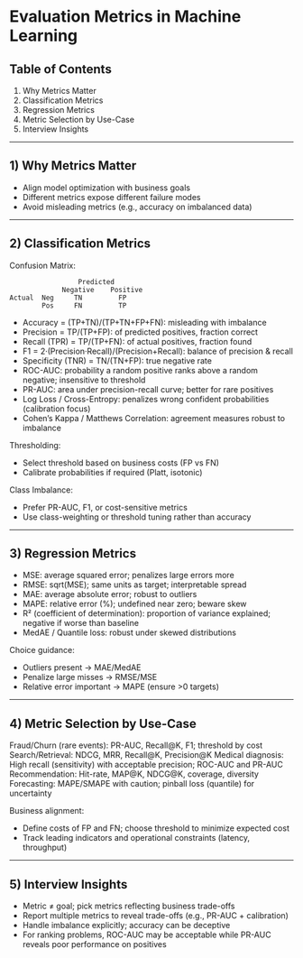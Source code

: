 # Evaluation Metrics in Machine Learning

## Table of Contents
1. Why Metrics Matter
2. Classification Metrics
3. Regression Metrics
4. Metric Selection by Use-Case
5. Interview Insights

---

## 1) Why Metrics Matter

- Align model optimization with business goals
- Different metrics expose different failure modes
- Avoid misleading metrics (e.g., accuracy on imbalanced data)

---

## 2) Classification Metrics

Confusion Matrix:
```
                 Predicted
             Negative    Positive
Actual  Neg     TN         FP
        Pos     FN         TP
```

- Accuracy = (TP+TN)/(TP+TN+FP+FN): misleading with imbalance
- Precision = TP/(TP+FP): of predicted positives, fraction correct
- Recall (TPR) = TP/(TP+FN): of actual positives, fraction found
- F1 = 2·(Precision·Recall)/(Precision+Recall): balance of precision & recall
- Specificity (TNR) = TN/(TN+FP): true negative rate
- ROC-AUC: probability a random positive ranks above a random negative; insensitive to threshold
- PR-AUC: area under precision-recall curve; better for rare positives
- Log Loss / Cross-Entropy: penalizes wrong confident probabilities (calibration focus)
- Cohen’s Kappa / Matthews Correlation: agreement measures robust to imbalance

Thresholding:
- Select threshold based on business costs (FP vs FN)
- Calibrate probabilities if required (Platt, isotonic)

Class Imbalance:
- Prefer PR-AUC, F1, or cost-sensitive metrics
- Use class-weighting or threshold tuning rather than accuracy

---

## 3) Regression Metrics

- MSE: average squared error; penalizes large errors more
- RMSE: sqrt(MSE); same units as target; interpretable spread
- MAE: average absolute error; robust to outliers
- MAPE: relative error (%); undefined near zero; beware skew
- R² (coefficient of determination): proportion of variance explained; negative if worse than baseline
- MedAE / Quantile loss: robust under skewed distributions

Choice guidance:
- Outliers present → MAE/MedAE
- Penalize large misses → RMSE/MSE
- Relative error important → MAPE (ensure >0 targets)

---

## 4) Metric Selection by Use-Case

Fraud/Churn (rare events): PR-AUC, Recall@K, F1; threshold by cost
Search/Retrieval: NDCG, MRR, Recall@K, Precision@K
Medical diagnosis: High recall (sensitivity) with acceptable precision; ROC-AUC and PR-AUC
Recommendation: Hit-rate, MAP@K, NDCG@K, coverage, diversity
Forecasting: MAPE/SMAPE with caution; pinball loss (quantile) for uncertainty

Business alignment:
- Define costs of FP and FN; choose threshold to minimize expected cost
- Track leading indicators and operational constraints (latency, throughput)

---

## 5) Interview Insights

- Metric ≠ goal; pick metrics reflecting business trade-offs
- Report multiple metrics to reveal trade-offs (e.g., PR-AUC + calibration)
- Handle imbalance explicitly; accuracy can be deceptive
- For ranking problems, ROC-AUC may be acceptable while PR-AUC reveals poor performance on positives
